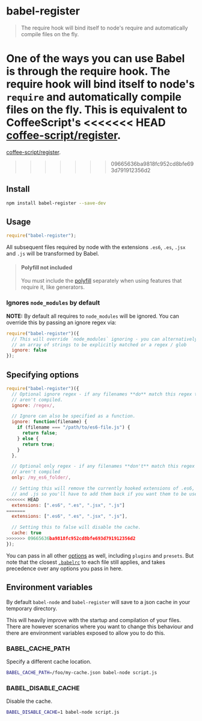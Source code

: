 # babel-register

> The require hook will bind itself to node's require and automatically compile files on the fly.

One of the ways you can use Babel is through the require hook. The require hook
will bind itself to node's `require` and automatically compile files on the
fly. This is equivalent to CoffeeScript's
<<<<<<< HEAD
[coffee-script/register](http://coffeescript.org/documentation/docs/register.html).
=======
[coffee-script/register](http://coffeescript.org/v2/annotated-source/register.html).
>>>>>>> 09665636ba9818fc952cd8bfe693d791912356d2

## Install

```sh
npm install babel-register --save-dev
```

## Usage

```js
require("babel-register");
```

All subsequent files required by node with the extensions `.es6`, `.es`, `.jsx`
and `.js` will be transformed by Babel.

<blockquote class="babel-callout babel-callout-info">
  <h4>Polyfill not included</h4>
  <p>
    You must include the <a href="https://babeljs.io/docs/usage/polyfill/">polyfill</a> separately
    when using features that require it, like generators.
  </p>
</blockquote>

### Ignores `node_modules` by default

**NOTE:** By default all requires to `node_modules` will be ignored. You can
override this by passing an ignore regex via:

```js
require("babel-register")({
  // This will override `node_modules` ignoring - you can alternatively pass
  // an array of strings to be explicitly matched or a regex / glob
  ignore: false
});
```

## Specifying options

```javascript
require("babel-register")({
  // Optional ignore regex - if any filenames **do** match this regex then they
  // aren't compiled.
  ignore: /regex/,

  // Ignore can also be specified as a function.
  ignore: function(filename) {
    if (filename === "/path/to/es6-file.js") {
      return false;
    } else {
      return true;
    }
  },

  // Optional only regex - if any filenames **don't** match this regex then they
  // aren't compiled
  only: /my_es6_folder/,

  // Setting this will remove the currently hooked extensions of .es6, `.es`, `.jsx`
  // and .js so you'll have to add them back if you want them to be used again.
<<<<<<< HEAD
  extensions: [".es6", ".es", ".jsx", ".js"]
=======
  extensions: [".es6", ".es", ".jsx", ".js"],

  // Setting this to false will disable the cache.
  cache: true
>>>>>>> 09665636ba9818fc952cd8bfe693d791912356d2
});
```

You can pass in all other [options](https://babeljs.io/docs/usage/api/#options) as well,
including `plugins` and `presets`. But note that the closest [`.babelrc`](https://babeljs.io/docs/usage/babelrc/)
to each file still applies, and takes precedence over any options you pass in here.

## Environment variables

By default `babel-node` and `babel-register` will save to a json cache in your
temporary directory.

This will heavily improve with the startup and compilation of your files. There
are however scenarios where you want to change this behaviour and there are
environment variables exposed to allow you to do this.

### BABEL_CACHE_PATH

Specify a different cache location.

```sh
BABEL_CACHE_PATH=/foo/my-cache.json babel-node script.js
```

### BABEL_DISABLE_CACHE

Disable the cache.

```sh
BABEL_DISABLE_CACHE=1 babel-node script.js
```
